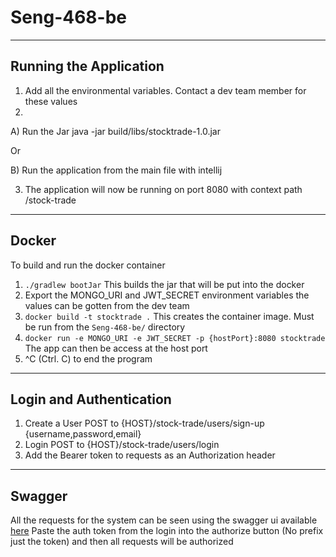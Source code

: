 # Seng-468-be

---

## Running the Application

1. Add all the environmental variables. Contact a dev team member for these values
2.

A) Run the Jar java -jar build/libs/stocktrade-1.0.jar

Or

B) Run the application from the main file with intellij

3. The application will now be running on port 8080 with context path /stock-trade

---

## Docker

To build and run the docker container

1. `./gradlew bootJar` This builds the jar that will be put into the docker
2.  Export the MONGO_URI and JWT_SECRET environment variables the values can be gotten from the dev team
2. `docker build -t stocktrade .` This creates the container image. Must be run from the `Seng-468-be/` directory
3. `docker run -e MONGO_URI -e JWT_SECRET -p {hostPort}:8080 stocktrade` The app can then be access at the host port
4. ^C (Ctrl. C) to end the program

---

## Login and Authentication

1. Create a User POST to {HOST}/stock-trade/users/sign-up {username,password,email}
2. Login POST to {HOST}/stock-trade/users/login
3. Add the Bearer token to requests as an Authorization header

---

## Swagger

All the requests for the system can be seen using the swagger ui
available [here](http://localhost:8080/stock-trade/swagger-ui.html)
Paste the auth token from the login into the authorize button (No prefix just the token) and then all requests will be
authorized
